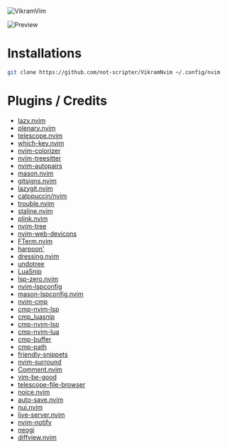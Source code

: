 ![VikramVim](https://user-images.githubusercontent.com/106903627/262484657-6aebf3e2-0238-4bb5-93c3-c677f8782388.jpg)

![Preview](https://user-images.githubusercontent.com/106903627/262631835-7c471260-4063-4189-9709-0ac524350173.jpg)

# Installations
```bash
git clone https://github.com/not-scripter/VikramNvim ~/.config/nvim
```

# Plugins / Credits
- [lazy.nvim]()
- [plenary.nvim]()
- [telescope.nvim]()
- [which-key.nvim]()
- [nvim-colorizer]()
- [nvim-treesitter]()
- [nvim-autopairs]()
- [mason.nvim]()
- [gitsigns.nvim]()
- [lazygit.nvim]()
- [catppuccin/nvim]()
- [trouble.nvim]()
- [staline.nvim]()
- [plink.nvim]()
- [nvim-tree]()
- [nvim-web-devicons]()
- [FTerm.nvim]()
- [harpoon']()
- [dressing.nvim]()
- [undotree]()
- [LuaSnip]()
- [lsp-zero.nvim]()
- [nvim-lspconfig]()
- [mason-lspconfig.nvim]()
- [nvim-cmp]()
- [cmp-nvim-lsp]()
- [cmp_luasnip]()
- [cmp-nvim-lsp]()
- [cmp-nvim-lua]()
- [cmp-buffer]()
- [cmp-path]()
- [friendly-snippets]()
- [nvim-surround]()
- [Comment.nvim]()
- [vim-be-good]()
- [telescope-file-browser]()
- [noice.nvim]()
- [auto-save.nvim]()
- [nui.nvim]()
- [live-server.nvim]()
- [nvim-notify]()
- [neogi]()
- [diffview.nvim]()
